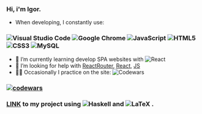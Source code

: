 ### Hi, i'm Igor.

- When developing, I constantly use:
### ![Visual Studio Code](https://img.shields.io/badge/Visual%20Studio%20Code-0078d7.svg?style=for-the-badge&logo=visual-studio-code&logoColor=white) ![Google Chrome](https://img.shields.io/badge/Google%20Chrome-4285F4?style=for-the-badge&logo=GoogleChrome&logoColor=white) ![JavaScript](https://img.shields.io/badge/javascript-%23323330.svg?style=for-the-badge&logo=javascript&logoColor=%23F7DF1E) ![HTML5](https://img.shields.io/badge/html5-%23E34F26.svg?style=for-the-badge&logo=html5&logoColor=white) ![CSS3](https://img.shields.io/badge/css3-%231572B6.svg?style=for-the-badge&logo=css3&logoColor=white) ![MySQL](https://img.shields.io/badge/mysql-%2300f.svg?style=for-the-badge&logo=mysql&logoColor=white) 

- 🌱 I’m currently learning develop SPA websites with ![React](https://img.shields.io/badge/react-%2320232a.svg?style=for-the-badge&logo=react&logoColor=%2361DAFB)
- 🤔 I’m looking for help with [ReactRouter](https://reactrouter.com/en/main), [React](https://reactjs.org/docs/getting-started.html), [JS](https://developer.mozilla.org/en-US/docs/Web/JavaScript)
- 👷‍♂️ Occasionally I practice on the site: ![Codewars](https://img.shields.io/badge/Codewars-B1361E?style=for-the-badge&logo=codewars&logoColor=grey)

### [![codewars](https://www.codewars.com/users/Groomzy/badges/large)](https://www.codewars.com/users/Groomzy/badges/large)
### [LINK](https://www.overleaf.com/project/60546090b5a9aaa1508520da) to my project using ![Haskell](https://img.shields.io/badge/Haskell-5e5086?style=for-the-badge&logo=haskell&logoColor=white) and ![LaTeX](https://img.shields.io/badge/latex-%23008080.svg?style=for-the-badge&logo=latex&logoColor=white) .
